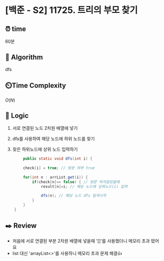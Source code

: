 # [백준 - S2] 11725. 트리의 부모 찾기
 
## ⏰  **time**
60분

## :pushpin: **Algorithm**
dfs

## ⏲️**Time Complexity**
$O(N)$

## :round_pushpin: **Logic**
1. 서로 연결된 노드 2차원 배열에 넣기

2. dfs를 사용하여 해당 노드에 하위 노드를 찾기

3. 찾은 하위노드에 상위 노드 입력하기
  
```java
		public static void dfs(int i) {
		
		check[i] = true; // 방문 여부 true
		
		for(int n : arrList.get(i)) {
			if(check[n]== false) { // 방문 하지않았을때 
				result[n]=i; // 해당 노드에 상위노드(i) 입력
				
				dfs(n); // 해당 노드 dfs 탐색시작
			}
		}
	}
```

## :black_nib: **Review**
- 처음에 서로 연결된 부분 2차원 배열에 넣을때 '[]'를 사용했더니 메모리 초과 떴어요
- list 대신 'arrayList<>'를 사용하니 메모리 초과 문제 해결👍


  
